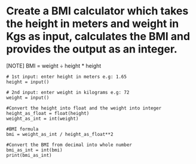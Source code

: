 # Create a BMI calculator which takes the height in meters and weight in Kgs as input, calculates the BMI and provides the output as an integer.

[NOTE] BMI = weight ÷ height *  height

```
# 1st input: enter height in meters e.g: 1.65
height = input()

# 2nd input: enter weight in kilograms e.g: 72
weight = input()

#Convert the height into float and the weight into integer
height_as_float = float(height)
weight_as_int = int(weight)

#BMI formula
bmi = weight_as_int / height_as_float**2

#Convert the BMI from decimal into whole number
bmi_as_int = int(bmi)
print(bmi_as_int)

```
